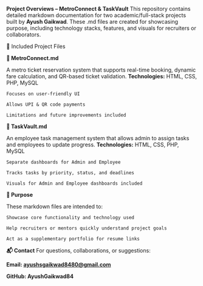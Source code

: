 **Project Overviews – MetroConnect & TaskVault**
This repository contains detailed markdown documentation for two academic/full-stack projects built by **Ayush Gaikwad**. These .md files are created for showcasing purpose, including technology stacks, features, and visuals for recruiters or collaborators.

🧾 Included Project Files

**🔹 MetroConnect.md**

A metro ticket reservation system that supports real-time booking, dynamic fare calculation, and QR-based ticket validation.
**Technologies:** HTML, CSS, PHP, MySQL

    Focuses on user-friendly UI
    
    Allows UPI & QR code payments
    
    Limitations and future improvements included

**🔹 TaskVault.md**

An employee task management system that allows admin to assign tasks and employees to update progress.
**Technologies:** HTML, CSS, PHP, MySQL

    Separate dashboards for Admin and Employee
    
    Tracks tasks by priority, status, and deadlines
    
    Visuals for Admin and Employee dashboards included

**📌 Purpose**

These markdown files are intended to:

    Showcase core functionality and technology used
    
    Help recruiters or mentors quickly understand project goals
    
    Act as a supplementary portfolio for resume links

**📬 Contact**
For questions, collaborations, or suggestions:

**Email: ayushsgaikwad8480@gmail.com**

**GitHub: AyushGaikwad84**

